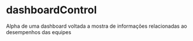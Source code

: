 # dashboardControl
Alpha de uma dashboard voltada a mostra de informações relacionadas ao desempenhos das equipes
